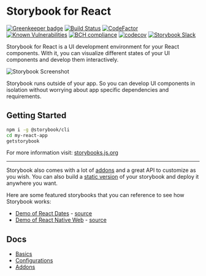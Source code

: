 # Storybook for React

[![Greenkeeper badge](https://badges.greenkeeper.io/storybooks/storybook.svg)](https://greenkeeper.io/)
[![Build Status](https://travis-ci.org/storybooks/storybook.svg?branch=master)](https://travis-ci.org/storybooks/storybook)
[![CodeFactor](https://www.codefactor.io/repository/github/storybooks/storybook/badge)](https://www.codefactor.io/repository/github/storybooks/storybook)
[![Known Vulnerabilities](https://snyk.io/test/github/storybooks/storybook/8f36abfd6697e58cd76df3526b52e4b9dc894847/badge.svg)](https://snyk.io/test/github/storybooks/storybook/8f36abfd6697e58cd76df3526b52e4b9dc894847)
[![BCH compliance](https://bettercodehub.com/edge/badge/storybooks/storybook)](https://bettercodehub.com/results/storybooks/storybook) [![codecov](https://codecov.io/gh/storybooks/storybook/branch/master/graph/badge.svg)](https://codecov.io/gh/storybooks/storybook)
[![Storybook Slack](https://storybooks-slackin.herokuapp.com/badge.svg)](https://storybooks-slackin.herokuapp.com/)

Storybook for React is a UI development environment for your React components.
With it, you can visualize different states of your UI components and develop them interactively.

![Storybook Screenshot](docs/demo.gif)

Storybook runs outside of your app.
So you can develop UI components in isolation without worrying about app specific dependencies and requirements.

## Getting Started

```sh
npm i -g @storybook/cli
cd my-react-app
getstorybook
```

For more information visit: [storybooks.js.org](https://storybooks.js.org)

* * *

Storybook also comes with a lot of [addons](https://storybooks.js.org/docs/react-storybook/addons/introduction) and a great API to customize as you wish.
You can also build a [static version](https://storybooks.js.org/docs/react-storybook/basics/exporting-storybook) of your storybook and deploy it anywhere you want.

Here are some featured storybooks that you can reference to see how Storybook works:

-   [Demo of React Dates](http://airbnb.io/react-dates/) - [source](https://github.com/airbnb/react-dates)
-   [Demo of React Native Web](http://necolas.github.io/react-native-web/storybook/) - [source](https://github.com/necolas/react-native-web)

## Docs

-   [Basics](https://storybooks.js.org/docs/react-storybook/basics/introduction)
-   [Configurations](https://storybooks.js.org/docs/react-storybook/configurations/default-config)
-   [Addons](https://storybooks.js.org/docs/react-storybook/addons/introduction)

